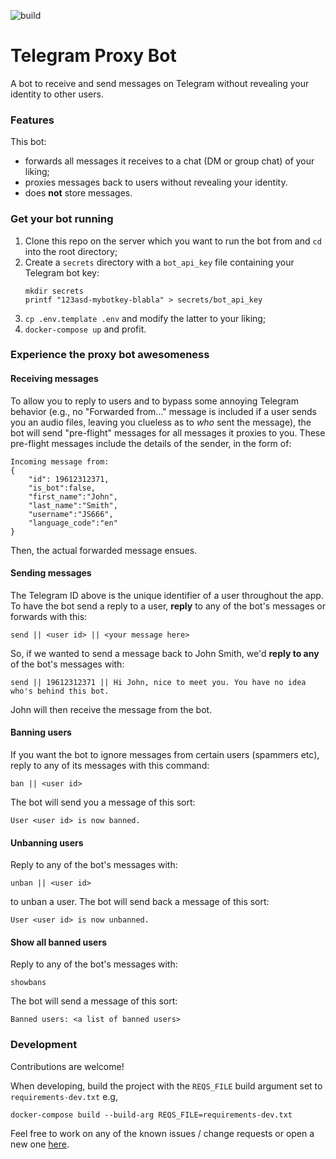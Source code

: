![build](https://github.com/cristihainic/telegram-proxy-bot/actions/workflows/tests.yml/badge.svg)

# Telegram Proxy Bot

A bot to receive and send messages on Telegram without revealing your identity to other users. 

### Features
This bot:
- forwards all messages it receives to a chat (DM or group chat) of your liking;
- proxies messages back to users without revealing your identity.
- does **not** store messages.

### Get your bot running
1. Clone this repo on the server which you want to run the bot from and `cd` into the root directory;
2. Create a `secrets` directory with a `bot_api_key` file containing your Telegram bot key:
    ```
    mkdir secrets
    printf "123asd-mybotkey-blabla" > secrets/bot_api_key
    ```
3. `cp .env.template .env` and modify the latter to your liking;
4. `docker-compose up` and profit.

### Experience the proxy bot awesomeness
#### Receiving messages 
To allow you to reply to users and to bypass some annoying Telegram behavior (e.g., no "Forwarded from..." message is included if a user sends you an audio files, leaving you clueless as to _who_ sent the message), the bot will send "pre-flight" messages for all messages it proxies to you. These pre-flight messages include the details of the sender, in the form of:
```
Incoming message from: 
{
    "id": 19612312371,
    "is_bot":false,
    "first_name":"John",
    "last_name":"Smith",
    "username":"JS666",
    "language_code":"en"
}
```
Then, the actual forwarded message ensues.

#### Sending messages
The Telegram ID above is the unique identifier of a user throughout the app. To have the bot send a reply to a user, **reply** to any of the bot's messages or forwards with this:

```
send || <user id> || <your message here>
```

So, if we wanted to send a message back to John Smith, we'd **reply to any** of the bot's messages with:
```
send || 19612312371 || Hi John, nice to meet you. You have no idea who's behind this bot.
```

John will then receive the message from the bot.

#### Banning users
If you want the bot to ignore messages from certain users (spammers etc), reply to any of its messages with this command:
```
ban || <user id>
```

The bot will send you a message of this sort:
```
User <user id> is now banned.
```

#### Unbanning users
Reply to any of the bot's messages with:
```
unban || <user id>
```
to unban a user. The bot will send back a message of this sort:
```
User <user id> is now unbanned.
```

#### Show all banned users
Reply to any of the bot's messages with:
```
showbans
```
The bot will send a message of this sort:
```
Banned users: <a list of banned users>
```

### Development
Contributions are welcome! 

When developing, build the project with the `REQS_FILE` build argument set to `requirements-dev.txt` e.g, 

```docker-compose build --build-arg REQS_FILE=requirements-dev.txt```

Feel free to work on any of the known issues / change requests or open a new one [here](https://github.com/cristihainic/telegram-proxy-bot/issues).